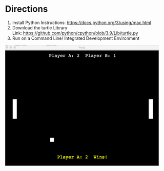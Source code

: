 <h1>Directions</h1>
<p>
 
1. Install Python
Instructions: https://docs.python.org/3/using/mac.html<br> 
2. Download the turtle Library <br>
Link: https://github.com/python/cpython/blob/3.9/Lib/turtle.py
3. Run on a Command Line/ Integrated Development Environment<br> 

![Pong Game Image](res/Pong-Game.png)
</p>
